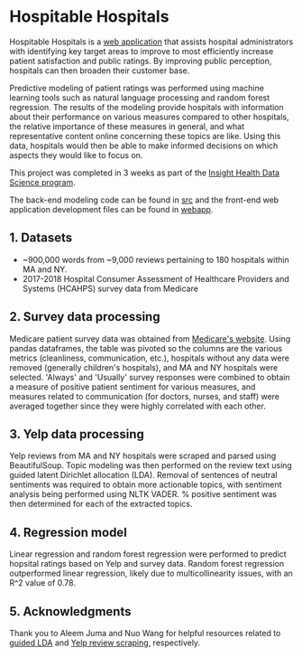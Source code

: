 # Hospitable Hospitals
Hospitable Hospitals is a [web application](http://hospitable-hospitals.com) that assists hospital administrators with identifying key target areas to improve to most efficiently increase patient satisfaction and public ratings. By improving public perception, hospitals can then broaden their customer base.

Predictive modeling of patient ratings was performed using machine learning tools such as natural language processing and random forest regression. The results of the modeling provide hospitals with information about their performance on various measures compared to other hospitals, the relative importance of these measures in general, and what representative content online concerning these topics are like. Using this data, hospitals would then be able to make informed decisions on which aspects they would like to focus on.

This project was completed in 3 weeks as part of the [Insight Health Data Science program](https://www.insighthealthdata.com).

The back-end modeling code can be found in [src](https://github.com/AMWen/Insight/tree/master/src) and the front-end web application development files can be found in [webapp](https://github.com/AMWen/Insight/tree/master/webapp).

## 1. Datasets
- ~900,000 words from ~9,000 reviews pertaining to 180 hospitals within MA and NY.
- 2017-2018 Hospital Consumer Assessment of Healthcare Providers and Systems (HCAHPS) survey data from Medicare 

## 2. Survey data processing
Medicare patient survey data was obtained from [Medicare's website](https://data.medicare.gov/data/archives/hospital-compare). Using pandas dataframes, the table was pivoted so the columns are the various metrics (cleanliness, communication, etc.), hospitals without any data were removed (generally children's hospitals), and MA and NY hospitals were selected. 'Always' and 'Usually' survey responses were combined to obtain a measure of positive patient sentiment for various measures, and measures related to communication (for doctors, nurses, and staff) were averaged together since they were highly correlated with each other.

## 3. Yelp data processing
Yelp reviews from MA and NY hospitals were scraped and parsed using BeautifulSoup. Topic modeling was then performed on the review text using guided latent Dirichlet allocation (LDA). Removal of sentences of neutral sentiments was required to obtain more actionable topics, with sentiment analysis being performed using NLTK VADER. % positive sentiment was then determined for each of the extracted topics.

## 4. Regression model
Linear regression and random forest regression were performed to predict hopsital ratings based on Yelp and survey data. Random forest regression outperformed linear regression, likely due to multicollinearity issues, with an R^2 value of 0.78.

## 5. Acknowledgments
Thank you to Aleem Juma and Nuo Wang for helpful resources related to [guided LDA](http://scignconsulting.com/2019/03/09/guided-lda/) and [Yelp review scraping](https://github.com/nuwapi/DoctorSnapshot), respectively.
